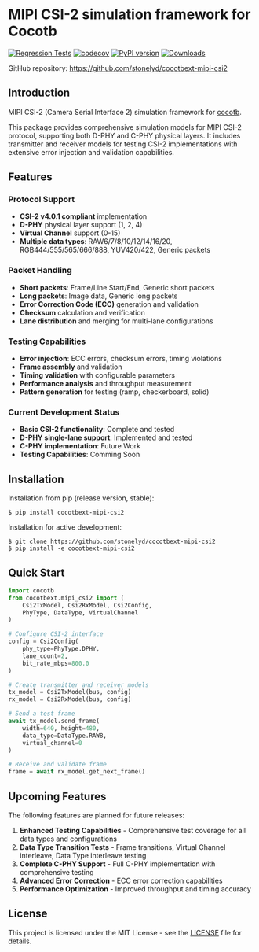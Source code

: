 # MIPI CSI-2 simulation framework for Cocotb

[![Regression Tests](https://github.com/stonelyd/cocotbext-mipi-csi2/actions/workflows/regression-tests.yml/badge.svg)](https://github.com/stonelyd/cocotbext-mipi-csi2/actions/workflows/regression-tests.yml)
[![codecov](https://codecov.io/gh/stonelyd/cocotbext-mipi-csi2/graph/badge.svg?token=GZA2X439U8)](https://codecov.io/gh/stonelyd/cocotbext-mipi-csi2)
[![PyPI version](https://badge.fury.io/py/cocotbext-mipi-csi2.svg)](https://pypi.org/project/cocotbext-mipi-csi2)
[![Downloads](https://pepy.tech/badge/cocotbext-mipi-csi2)](https://pepy.tech/project/cocotbext-mipi-csi2)

GitHub repository: https://github.com/stonelyd/cocotbext-mipi-csi2

## Introduction

MIPI CSI-2 (Camera Serial Interface 2) simulation framework for [cocotb](https://github.com/cocotb/cocotb).

This package provides comprehensive simulation models for MIPI CSI-2 protocol, supporting both D-PHY and C-PHY physical layers. It includes transmitter and receiver models for testing CSI-2 implementations with extensive error injection and validation capabilities.

## Features

### Protocol Support
- **CSI-2 v4.0.1 compliant** implementation
- **D-PHY** physical layer support (1, 2, 4)
- **Virtual Channel** support (0-15)
- **Multiple data types**: RAW6/7/8/10/12/14/16/20, RGB444/555/565/666/888, YUV420/422, Generic packets

### Packet Handling
- **Short packets**: Frame/Line Start/End, Generic short packets
- **Long packets**: Image data, Generic long packets
- **Error Correction Code (ECC)** generation and validation
- **Checksum** calculation and verification
- **Lane distribution** and merging for multi-lane configurations

### Testing Capabilities
- **Error injection**: ECC errors, checksum errors, timing violations
- **Frame assembly** and validation
- **Timing validation** with configurable parameters
- **Performance analysis** and throughput measurement
- **Pattern generation** for testing (ramp, checkerboard, solid)

### Current Development Status
- **Basic CSI-2 functionality**: Complete and tested
- **D-PHY single-lane support**: Implemented and tested
- **C-PHY implementation**: Future Work
- **Testing Capabilities**: Comming Soon

## Installation

Installation from pip (release version, stable):

    $ pip install cocotbext-mipi-csi2

Installation for active development:

    $ git clone https://github.com/stonelyd/cocotbext-mipi-csi2
    $ pip install -e cocotbext-mipi-csi2

## Quick Start

```python
import cocotb
from cocotbext.mipi_csi2 import (
    Csi2TxModel, Csi2RxModel, Csi2Config,
    PhyType, DataType, VirtualChannel
)

# Configure CSI-2 interface
config = Csi2Config(
    phy_type=PhyType.DPHY,
    lane_count=2,
    bit_rate_mbps=800.0
)

# Create transmitter and receiver models
tx_model = Csi2TxModel(bus, config)
rx_model = Csi2RxModel(bus, config)

# Send a test frame
await tx_model.send_frame(
    width=640, height=480,
    data_type=DataType.RAW8,
    virtual_channel=0
)

# Receive and validate frame
frame = await rx_model.get_next_frame()
```

## Upcoming Features

The following features are planned for future releases:

1. **Enhanced Testing Capabilities** - Comprehensive test coverage for all data types and configurations
2. **Data Type Transition Tests** - Frame transitions, Virtual Channel interleave, Data Type interleave testing
3. **Complete C-PHY Support** - Full C-PHY implementation with comprehensive testing
4. **Advanced Error Correction** - ECC error correction capabilities
5. **Performance Optimization** - Improved throughput and timing accuracy

<!-- ## Contributing

Contributions are welcome! Please see the [Contributing Guidelines](CONTRIBUTING.md) for details. -->

## License

This project is licensed under the MIT License - see the [LICENSE](LICENSE) file for details.

